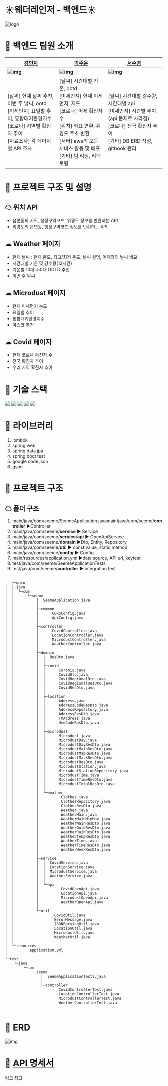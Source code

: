 # ☀웨더레인저 - 백엔드☀ 
![logo](https://user-images.githubusercontent.com/68282057/127764146-7f69ef87-12e8-48a7-aa06-29c03481a6a8.png)


# 🌈 백엔드 팀원 소개

| [강민지](https://github.com/nitronium102)                    | [박주은](https://github.com/hoit1302)                        | [서수경](https://github.com/sukyeongs)                       |
| ------------------------------------------------------------ | ------------------------------------------------------------ | ------------------------------------------------------------ |
| **![img](https://lh4.googleusercontent.com/fO4iZwIoHdE2Nz9BPVrkDoHo1f7YcpNnnOrUxKnJx8Z3rBPfMhB9AtCSD3qku0U00GirxfRJfUg58T8VIiEl4CXrYnsJL_-Ryoc6MY-q63szPSU8tEme7rMKQ2EpGY-h095BA-Nc)** | **![img](https://lh6.googleusercontent.com/Db8d2da9sy0oj_HWr5g66ACitq1GcJOiKO3m7W9IaOOGj8o_wo6uiMMcIrqVfMyvg2geD3krcRQn11xtdB7WZOyOsGmdhcGPxjT0weJ0uGGhJRy1qXiOLSNVxNtxge-dh51RLdV4)** | **![img](https://lh3.googleusercontent.com/vFtrKwbCwc3ndWdrL_GPC-AeWs33C0RPhDjAMIs7Cf7uZBjUY9TH1-RuD9m5yXOtBAdtkjiTjzJWKAoQWRYNxOVlYzAN31DKk7wavIWJK9wndd2IxLBqRIzhgJYWBFXheCD1XQPZ)** |
| [날씨] 현재 날씨 추천, 이번 주 날씨, ootd<br />[미세먼지] 요일별 추이, 통합대기환경지수 <br />[코로나] 지역별 확진자 추이<br />[자료조사] 각 페이지별 API 조사 | [날씨] 시간대별 기온, ootd<br />[미세먼지] 현재 미세먼지, 지도<br />[코로나] 어제 확진자 수<br />[위치] 좌표 변환, 위경도 주소 변환<br />[서버] aws의 모든 서비스 활용 및 배포<br />[기타] 팀 리딩, 리팩토링 | [날씨] 시간대별 강수량, 시간대별 api <br />[미세먼지] 시간별 추이 (api 문제로 사라짐)<br />[코로나] 전국 확진자 추이<br />[기타] DB ERD 작성, gitbook 관리 |



# 🌈 프로젝트 구조 및 설명

## ☁ 위치 API

 - 읍면동의 시도, 행정구역코드, 위경도 정보를 반환하는 API
 - 위경도의 읍면동, 행정구역코드 정보를 반환하는 API

## ☁ Weather 페이지

 - 현재 날씨 : 현재 온도, 최고/최저 온도, 날씨 설명, 어제와의 날씨 비교
 - 시간대별 기온 및 강수량(12시간)
 - 기온별 10대~50대 OOTD 추천
 - 이번 주 날씨 

## ☁ Microdust 페이지

 - 현재 미세먼지 농도
 - 요일별 추이
 - 통합대기환경지수
 - 마스크 추천

## ☁ Covid 페이지

 - 현재 코로나 확진자 수
 - 전국 확진자 추이
 - 우리 지역 확진자 추이

    

# 🌈 기술 스택

<img src="https://img.shields.io/badge/SpringBoot-6DB33F?style=flat-square&logo=SpringBoot&logoColor=white"/></a> <img src="https://img.shields.io/badge/MySQL-4479A1?style=flat-square&logo=MySQL&logoColor=white"/></a>  <img src="https://img.shields.io/badge/Amazon EC2-232F3E?style=flat-square&logo=Amazon%20AWS&logoColor=white"/></a> <img src="https://img.shields.io/badge/Amazon S3-569A31?style=flat-square&logo=AmazonS3&logoColor=white"/></a> <img src="https://img.shields.io/badge/GitHub -181717?style=flat-square&logo=GitHub&logoColor=white"/></a> 



# 🌈 라이브러리

1. lombok
2. spring web
3. spring data jpa
4. spring boot test
5. google code json
6. gson



# 🌈 프로젝트 구조

## ☁ 폴더 구조

1. main/java/com/seeme/SeemeApplication.javamain/java/com/seeme/**controller** ▶️Controller
2. main/java/com/seeme/**service** ▶️ Service
3. main/java/com/seeme/**service**/**api** ▶️ OpenApiService
4. main/java/com/seeme/**domain** ▶️Dto, Entity, Repository
5. main/java/com/seeme/**util** ▶️ const value, static method
6. main/java/com/seeme/**config** ▶️ Config
7. main/resources/application.yml ▶️data source, API url, keytest
8. test/java/com/seeme/SeemeApplicationTests 
9. test/java/com/seeme/**controller** ▶️ integration test



<pre>
    <code>
   ├─main
│  ├─java
│  │  └─com
│  │      └─seeme
│  │          │  SeemeApplication.java
│  │          │
│  │          ├─common
│  │          │      CORSConfig.java
│  │          │      ApiConfig.java
│  │          │
│  │          ├─controller
│  │          │      CovidController.java
│  │          │      LocationController.java
│  │          │      MicrodustController.java
│  │          │      WeatherController.java
│  │          │
│  │          ├─domain
│  │          │  │  ResDto.java
│  │          │  │
│  │          │  ├─covid
│  │          │  │      Coronic.java
│  │          │  │      CovidDto.java
│  │          │  │      CovidRegionalDto.java
│  │          │  │      CovidRegionalResDto.java
│  │          │  │      CovidResDto.java
│  │          │  │
│  │          │  ├─location
│  │          │  │      Address.java
│  │          │  │      AddressCodeResDto.java
│  │          │  │      AddressRepository.java
│  │          │  │      AddressResDto.java
│  │          │  │      TMAddress.java
│  │          │  │      UmdCodeResDto.java
│  │          │  │
│  │          │  ├─microdust
│  │          │  │      Microdust.java
│  │          │  │      MicrodustDay.java
│  │          │  │      MicrodustDayResDto.java
│  │          │  │      MicrodustMainResDto.java
│  │          │  │      MicrodustMapResDto.java
│  │          │  │      MicrodustMaskResDto.java
│  │          │  │      MicrodustResDto.java
│  │          │  │      MicrodustStation.java
│  │          │  │      MicrodustStationRepository.java
│  │          │  │      MicrodustTime.java
│  │          │  │      MicrodustTimeResDto.java
│  │          │  │      MicrodustTotalResDto.java
│  │          │  │
│  │          │  └─weather
│  │          │          Clothes.java
│  │          │          ClothesRepository.java
│  │          │          ClothesResDto.java
│  │          │          Weather.java
│  │          │          WeatherMain.java
│  │          │          WeatherMainMinMax.java
│  │          │          WeatherMainResDto.java
│  │          │          WeatherOotdResDto.java
│  │          │          WeatherRainResDto.java
│  │          │          WeatherTempResDto.java
│  │          │          WeatherTime.java
│  │          │          WeatherTimeResDto.java
│  │          │          WeatherWeekResDto.java
│  │          │
│  │          ├─service
│  │          │  │  CovidService.java
│  │          │  │  LocationService.java
│  │          │  │  MicrodustService.java
│  │          │  │  WeatherService.java
│  │          │  │
│  │          │  └─api
│  │          │          CovidOpenApi.java
│  │          │          LocationApi.java
│  │          │          MicrodustOpenApi.java
│  │          │          WeatherOpenApi.java
│  │          │
│  │          └─util
│  │                  CovidUtil.java
│  │                  ErrorMessage.java
│  │                  JSONParsingUtil.java
│  │                  LocationUtil.java
│  │                  MicrodustUtil.java
│  │                  WeatherUtil.java
│  │
│  └─resources
│          application.yml
│
└─test
    └─java
        └─com
            └─seeme
                │  SeemeApplicationTests.java
                │
                └─controller
                        CovidControllerTest.java
                        LocationControllerTest.java
                        MicrodustControllerTest.java
                        WeatherControllerTest.java
</code>
</pre>



# 🌈 ERD

![img](https://lh6.googleusercontent.com/ZP55kR8IXG16yhJKRJPfzXQko1Qg5817NuIjkQL58bWwq-kKp37HeBe-xApRLmcPFyxH0UU7AU7HlDM_qwDKKjAmWZlEvruYErU0o3VemNH5_93zoI2agTPH5aXY6B7RZdExdBIX)



# 🌈 [API 명세서](https://ssk0967.gitbook.io/seeme-api/)

링크 참고
